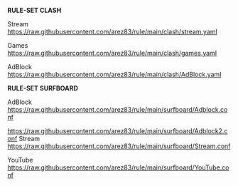 **RULE-SET CLASH**

Stream
https://raw.githubusercontent.com/arez83/rule/main/clash/stream.yaml

Games
https://raw.githubusercontent.com/arez83/rule/main/clash/games.yaml

AdBlock
https://raw.githubusercontent.com/arez83/rule/main/clash/AdBlock.yaml


**RULE-SET SURFBOARD**

AdBlock
https://raw.githubusercontent.com/arez83/rule/main/surfboard/Adblock.conf

https://raw.githubusercontent.com/arez83/rule/main/surfboard/Adblock2.conf
Stream
https://raw.githubusercontent.com/arez83/rule/main/surfboard/Stream.conf

YouTube
https://raw.githubusercontent.com/arez83/rule/main/surfboard/YouTube.conf
